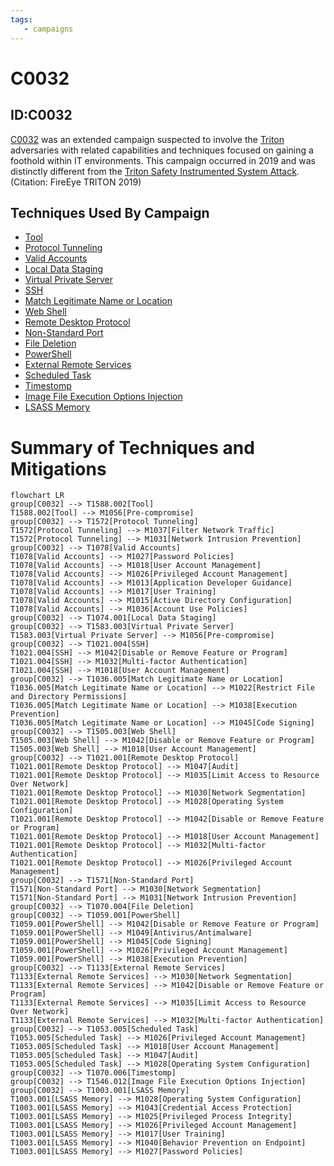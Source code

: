 ```yaml
---
tags:
   - campaigns
---
```

# C0032
## ID:C0032
[C0032](/mitre/campaigns/C0032) was an extended campaign suspected to involve the [Triton](/mitre/software/S1009) adversaries with related capabilities and techniques focused on gaining a foothold within IT environments. This campaign occurred in 2019 and was distinctly different from the [Triton Safety Instrumented System Attack](/mitre/campaigns/C0030).(Citation: FireEye TRITON 2019)
## Techniques Used By Campaign
* [Tool](techniques/T1588/002)
* [Protocol Tunneling](techniques/T1572)
* [Valid Accounts](techniques/T1078)
* [Local Data Staging](techniques/T1074/001)
* [Virtual Private Server](techniques/T1583/003)
* [SSH](techniques/T1021/004)
* [Match Legitimate Name or Location](techniques/T1036/005)
* [Web Shell](techniques/T1505/003)
* [Remote Desktop Protocol](techniques/T1021/001)
* [Non-Standard Port](techniques/T1571)
* [File Deletion](techniques/T1070/004)
* [PowerShell](techniques/T1059/001)
* [External Remote Services](techniques/T1133)
* [Scheduled Task](techniques/T1053/005)
* [Timestomp](techniques/T1070/006)
* [Image File Execution Options Injection](techniques/T1546/012)
* [LSASS Memory](techniques/T1003/001)

# Summary of Techniques and Mitigations
```mermaid
flowchart LR
group[C0032] --> T1588.002[Tool]
T1588.002[Tool] --> M1056[Pre-compromise]
group[C0032] --> T1572[Protocol Tunneling]
T1572[Protocol Tunneling] --> M1037[Filter Network Traffic]
T1572[Protocol Tunneling] --> M1031[Network Intrusion Prevention]
group[C0032] --> T1078[Valid Accounts]
T1078[Valid Accounts] --> M1027[Password Policies]
T1078[Valid Accounts] --> M1018[User Account Management]
T1078[Valid Accounts] --> M1026[Privileged Account Management]
T1078[Valid Accounts] --> M1013[Application Developer Guidance]
T1078[Valid Accounts] --> M1017[User Training]
T1078[Valid Accounts] --> M1015[Active Directory Configuration]
T1078[Valid Accounts] --> M1036[Account Use Policies]
group[C0032] --> T1074.001[Local Data Staging]
group[C0032] --> T1583.003[Virtual Private Server]
T1583.003[Virtual Private Server] --> M1056[Pre-compromise]
group[C0032] --> T1021.004[SSH]
T1021.004[SSH] --> M1042[Disable or Remove Feature or Program]
T1021.004[SSH] --> M1032[Multi-factor Authentication]
T1021.004[SSH] --> M1018[User Account Management]
group[C0032] --> T1036.005[Match Legitimate Name or Location]
T1036.005[Match Legitimate Name or Location] --> M1022[Restrict File and Directory Permissions]
T1036.005[Match Legitimate Name or Location] --> M1038[Execution Prevention]
T1036.005[Match Legitimate Name or Location] --> M1045[Code Signing]
group[C0032] --> T1505.003[Web Shell]
T1505.003[Web Shell] --> M1042[Disable or Remove Feature or Program]
T1505.003[Web Shell] --> M1018[User Account Management]
group[C0032] --> T1021.001[Remote Desktop Protocol]
T1021.001[Remote Desktop Protocol] --> M1047[Audit]
T1021.001[Remote Desktop Protocol] --> M1035[Limit Access to Resource Over Network]
T1021.001[Remote Desktop Protocol] --> M1030[Network Segmentation]
T1021.001[Remote Desktop Protocol] --> M1028[Operating System Configuration]
T1021.001[Remote Desktop Protocol] --> M1042[Disable or Remove Feature or Program]
T1021.001[Remote Desktop Protocol] --> M1018[User Account Management]
T1021.001[Remote Desktop Protocol] --> M1032[Multi-factor Authentication]
T1021.001[Remote Desktop Protocol] --> M1026[Privileged Account Management]
group[C0032] --> T1571[Non-Standard Port]
T1571[Non-Standard Port] --> M1030[Network Segmentation]
T1571[Non-Standard Port] --> M1031[Network Intrusion Prevention]
group[C0032] --> T1070.004[File Deletion]
group[C0032] --> T1059.001[PowerShell]
T1059.001[PowerShell] --> M1042[Disable or Remove Feature or Program]
T1059.001[PowerShell] --> M1049[Antivirus/Antimalware]
T1059.001[PowerShell] --> M1045[Code Signing]
T1059.001[PowerShell] --> M1026[Privileged Account Management]
T1059.001[PowerShell] --> M1038[Execution Prevention]
group[C0032] --> T1133[External Remote Services]
T1133[External Remote Services] --> M1030[Network Segmentation]
T1133[External Remote Services] --> M1042[Disable or Remove Feature or Program]
T1133[External Remote Services] --> M1035[Limit Access to Resource Over Network]
T1133[External Remote Services] --> M1032[Multi-factor Authentication]
group[C0032] --> T1053.005[Scheduled Task]
T1053.005[Scheduled Task] --> M1026[Privileged Account Management]
T1053.005[Scheduled Task] --> M1018[User Account Management]
T1053.005[Scheduled Task] --> M1047[Audit]
T1053.005[Scheduled Task] --> M1028[Operating System Configuration]
group[C0032] --> T1070.006[Timestomp]
group[C0032] --> T1546.012[Image File Execution Options Injection]
group[C0032] --> T1003.001[LSASS Memory]
T1003.001[LSASS Memory] --> M1028[Operating System Configuration]
T1003.001[LSASS Memory] --> M1043[Credential Access Protection]
T1003.001[LSASS Memory] --> M1025[Privileged Process Integrity]
T1003.001[LSASS Memory] --> M1026[Privileged Account Management]
T1003.001[LSASS Memory] --> M1017[User Training]
T1003.001[LSASS Memory] --> M1040[Behavior Prevention on Endpoint]
T1003.001[LSASS Memory] --> M1027[Password Policies]
```